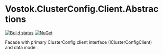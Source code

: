 # Vostok.ClusterConfig.Client.Abstractions

[![Build status](https://ci.appveyor.com/api/projects/status/github/vostok/clusterconfig.client.abstractions?svg=true&branch=master)](https://ci.appveyor.com/project/vostok/clusterconfig.client.abstractions/branch/master)
[![NuGet](https://img.shields.io/nuget/v/Vostok.ClusterConfig.Client.Abstractions.svg)](https://www.nuget.org/packages/Vostok.ClusterConfig.Client.Abstractions)

Facade with primary ClusterConfig client interface (IClusterConfigClient) and data model.
